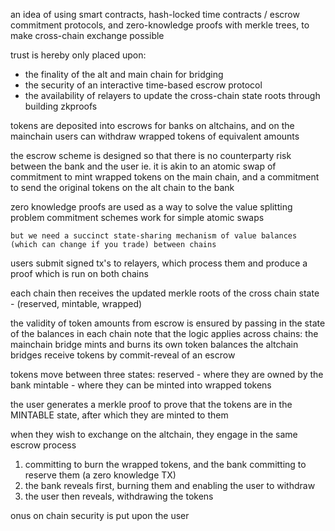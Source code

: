 an idea of using smart contracts, hash-locked time contracts / escrow commitment protocols, and zero-knowledge proofs with merkle trees, to make cross-chain exchange possible

trust is hereby only placed upon:
- the finality of the alt and main chain for bridging
- the security of an interactive time-based escrow protocol
- the availability of relayers to update the cross-chain state roots through building zkproofs

tokens are deposited into escrows for banks on altchains, and on the mainchain users can withdraw wrapped tokens of equivalent amounts

the escrow scheme is designed so that there is no counterparty risk between the bank and the user
    ie. it is akin to an atomic swap of commitment to mint wrapped tokens on the main chain, and a commitment to send the original tokens on the alt chain to the bank

zero knowledge proofs are used as a way to solve the value splitting problem
    commitment schemes work for simple atomic swaps

    but we need a succinct state-sharing mechanism of value balances (which can change if you trade) between chains


users submit signed tx's to relayers, which process them and produce a proof which is run on both chains

each chain then receives the updated merkle roots of the cross chain state - (reserved, mintable, wrapped)

the validity of token amounts from escrow is ensured by passing in the state of the balances in each chain
note that the logic applies across chains:
    the mainchain bridge mints and burns its own token balances
    the altchain bridges receive tokens by commit-reveal of an escrow


tokens move between three states:
    reserved - where they are owned by the bank
    mintable - where they can be minted into wrapped tokens

the user generates a merkle proof to prove that the tokens are in the MINTABLE state, after which they are minted to them

when they wish to exchange on the altchain, they engage in the same escrow process
1. committing to burn the wrapped tokens, and the bank committing to reserve them (a zero knowledge TX)
2. the bank reveals first, burning them and enabling the user to withdraw
3. the user then reveals, withdrawing the tokens


onus on chain security is put upon the user 